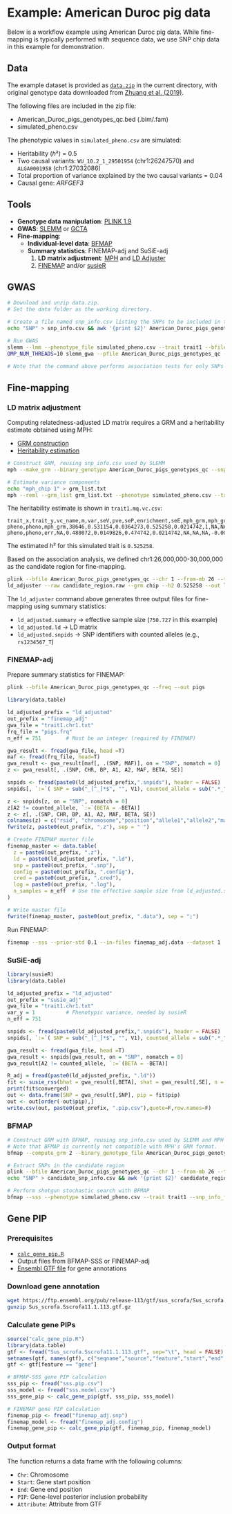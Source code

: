 # Example: American Duroc pig data
Below is a workflow example using American Duroc pig data. While fine-mapping is typically performed with sequence data, we use SNP chip data in this example for demonstration.

## Data
The example dataset is provided as [`data.zip`](./data.zip) in the current directory, with original genotype data downloaded from [Zhuang et al. (2019)](https://journals.plos.org/plosone/article?id=10.1371/journal.pone.0218263).

The following files are included in the zip file:
- American_Duroc_pigs_genotypes_qc.bed (.bim/.fam)
- simulated_pheno.csv

The phenotypic values in `simulated_pheno.csv` are simulated:
- Heritability (*h*²) = 0.5
- Two causal variants: `WU_10.2_1_29501954` (chr1:26247570) and `ALGA0001958` (chr1:27032086)
- Total proportion of variance explained by the two causal variants = 0.04
- Causal gene: *ARFGEF3*

## Tools
- **Genotype data manipulation**: [PLINK 1.9](https://www.cog-genomics.org/plink/)
- **GWAS**: [SLEMM](https://github.com/jiang18/slemm/) or [GCTA](https://yanglab.westlake.edu.cn/software/gcta/#MLMA)
- **Fine-mapping**:
  - **Individual-level data**: [BFMAP](https://github.com/jiang18/bfmap)
  - **Summary statistics**: FINEMAP-adj and SuSiE-adj
    1. **LD matrix adjustment**: [MPH](https://jiang18.github.io/mph/) and [LD Adjuster](../ld_adjuster/)
    2. [FINEMAP](http://www.christianbenner.com/) and/or [susieR](https://stephenslab.github.io/susieR/)

## GWAS

```bash
# Download and unzip data.zip.
# Set the data folder as the working directory.

# Create a file named snp_info.csv listing the SNPs to be included in the GRM.
echo "SNP" > snp_info.csv && awk '{print $2}' American_Duroc_pigs_genotypes_qc.bim >> snp_info.csv

# Run GWAS
slemm --lmm --phenotype_file simulated_pheno.csv --trait trait1 --bfile American_Duroc_pigs_genotypes_qc --snp_info_file snp_info.csv --out trait1 --num_threads 10 --num_qf 100
OMP_NUM_THREADS=10 slemm_gwa --pfile American_Duroc_pigs_genotypes_qc --slemm trait1 --out trait1.chr1.txt --chr 1

# Note that the command above performs association tests for only SNPs on chromosome 1.
````

## Fine-mapping
### LD matrix adjustment
Computing relatedness-adjusted LD matrix requires a GRM and a heritability estimate obtained using MPH:
- [GRM construction](https://jiang18.github.io/mph/options/#making-a-grm-from-snps)
- [Heritability estimation](https://jiang18.github.io/mph/options/#remlminque)

```bash
# Construct GRM, reusing snp_info.csv used by SLEMM
mph --make_grm --binary_genotype American_Duroc_pigs_genotypes_qc --snp_info snp_info.csv --num_threads 10 --out mph_chip

# Estimate variance components
echo "mph_chip 1" > grm_list.txt
mph --reml --grm_list grm_list.txt --phenotype simulated_pheno.csv --trait trait1 --num_threads 10 --out trait1
````

The heritability estimate is shown in `trait1.mq.vc.csv`:
```csv
trait_x,trait_y,vc_name,m,var,seV,pve,seP,enrichment,seE,mph_grm,mph_grm,err
pheno,pheno,mph_grm,38646,0.531154,0.0364273,0.525258,0.0214742,1,NA,NA,0.00132695,-0.000221669
pheno,pheno,err,NA,0.480072,0.0149826,0.474742,0.0214742,NA,NA,NA,-0.000221669,0.000224478
```
The estimated *h*² for this simulated trait is `0.525258`.

Based on the association analysis, we defined chr1:26,000,000-30,000,000 as the candidate region for fine-mapping.

```bash
plink --bfile American_Duroc_pigs_genotypes_qc --chr 1 --from-mb 26 --to-mb 30 --recode A --out candidate_region 
ld_adjuster --raw candidate_region.raw --grm chip --h2 0.525258 --out ld_adjusted --threads 10
````
The `ld_adjuster` command above generates three output files for fine-mapping using summary statistics:
- `ld_adjusted.summary` → effective sample size (`750.727` in this example)
- `ld_adjusted.ld` → LD matrix 
- `ld_adjusted.snpids` → SNP identifiers with counted alleles (e.g., `rs1234567_T`)

### FINEMAP-adj
Prepare summary statistics for FINEMAP:

```sh
plink --bfile American_Duroc_pigs_genotypes_qc --freq --out pigs
```

```R
library(data.table)

ld_adjusted_prefix = "ld_adjusted"
out_prefix = "finemap_adj"
gwa_file = "trait1.chr1.txt"
frq_file = "pigs.frq"
n_eff = 751        # Must be an integer (required by FINEMAP)

gwa_result <- fread(gwa_file, head =T)
maf <- fread(frq_file, head=T)
gwa_result <- gwa_result[maf[, .(SNP, MAF)], on = "SNP", nomatch = 0]
z <- gwa_result[, .(SNP, CHR, BP, A1, A2, MAF, BETA, SE)]

snpids <- fread(paste0(ld_adjusted_prefix,".snpids"), header = FALSE)
snpids[, `:=`( SNP = sub("_[^_]*$", "", V1), counted_allele = sub(".*_", "", V1))]

z <- snpids[z, on = "SNP", nomatch = 0]
z[A2 != counted_allele, `:=`(BETA = -BETA)]
z <- z[, .(SNP, CHR, BP, A1, A2, MAF, BETA, SE)]
colnames(z) = c("rsid", "chromosome","position","allele1","allele2","maf", "beta","se")
fwrite(z, paste0(out_prefix, ".z"), sep = " ")

# Create FINEMAP master file
finemap_master <- data.table(
  z = paste0(out_prefix, ".z"),
  ld = paste0(ld_adjusted_prefix, ".ld"),
  snp = paste0(out_prefix, ".snp"),
  config = paste0(out_prefix, ".config"), 
  cred = paste0(out_prefix, ".cred"),
  log = paste0(out_prefix, ".log"),
  n_samples = n_eff  # Use the effective sample size from ld_adjusted.summary
)

# Write master file
fwrite(finemap_master, paste0(out_prefix, ".data"), sep = ";")
```
Run FINEMAP:
```bash
finemap --sss --prior-std 0.1 --in-files finemap_adj.data --dataset 1
```

### SuSiE-adj

```R
library(susieR)
library(data.table)

ld_adjusted_prefix = "ld_adjusted"
out_prefix = "susie_adj"
gwa_file = "trait1.chr1.txt"
var_y = 1          # Phenotypic variance, needed by susieR
n_eff = 751        

snpids <- fread(paste0(ld_adjusted_prefix,".snpids"), header = FALSE)
snpids[, `:=`( SNP = sub("_[^_]*$", "", V1), counted_allele = sub(".*_", "", V1))]

gwa_result <- fread(gwa_file, head =T)
gwa_result <- snpids[gwa_result, on = "SNP", nomatch = 0]
gwa_result[A2 != counted_allele, `:=`(BETA = -BETA)]

R_adj = fread(paste0(ld_adjusted_prefix, ".ld"))
fit <- susie_rss(bhat = gwa_result[,BETA], shat = gwa_result[,SE], n = n_eff, R = R_adj, var_y = var_y, L = 5, estimate_residual_variance = TRUE)
print(fit$converged)
out <- data.frame(SNP = gwa_result[,SNP], pip = fit$pip)
out <- out[order(-out$pip),]
write.csv(out, paste0(out_prefix, ".pip.csv"),quote=F,row.names=F)
```

### BFMAP
```bash
# Construct GRM with BFMAP, reusing snp_info.csv used by SLEMM and MPH
# Note that BFMAP is currently not compatible with MPH's GRM format.
bfmap --compute_grm 2 --binary_genotype_file American_Duroc_pigs_genotypes_qc --snp_info_file snp_info.csv --output bfmap --num_threads 10

# Extract SNPs in the candidate region
plink --bfile American_Duroc_pigs_genotypes_qc --chr 1 --from-mb 26 --to-mb 30 --make-bed --out candidate_region
echo "SNP" > candidate_snp_info.csv && awk '{print $2}' candidate_region.bim >> candidate_snp_info.csv

# Perform shotgun stochastic search with BFMAP
bfmap --sss --phenotype simulated_pheno.csv --trait trait1 --snp_info_file candidate_snp_info.csv --binary_genotype_file candidate_region --binary_grm bfmap --heritability 0.525258 --output sss --num_threads 10
```

## Gene PIP

### Prerequisites
- [`calc_gene_pip.R`](../calc_gene_pip.R)
- Output files from BFMAP-SSS or FINEMAP-adj
- [Ensembl GTF file](https://www.ensembl.org/info/website/upload/gff.html?redirect=no) for gene annotations

### Download gene annotation
```bash
wget https://ftp.ensembl.org/pub/release-113/gtf/sus_scrofa/Sus_scrofa.Sscrofa11.1.113.gtf.gz
gunzip Sus_scrofa.Sscrofa11.1.113.gtf.gz
````

### Calculate gene PIPs
```R
source("calc_gene_pip.R")
library(data.table)
gtf <- fread("Sus_scrofa.Sscrofa11.1.113.gtf", sep="\t", head = FALSE)
setnames(gtf, names(gtf), c("seqname","source","feature","start","end","score","strand","frame","attribute") )
gtf <- gtf[feature == "gene"]

# BFMAP-SSS gene PIP calculation
sss_pip <- fread("sss.pip.csv")
sss_model <- fread("sss.model.csv")
sss_gene_pip <- calc_gene_pip(gtf, sss_pip, sss_model)

# FINEMAP gene PIP calculation  
finemap_pip <- fread("finemap_adj.snp")
finemap_model <- fread("finemap_adj.config")
finemap_gene_pip <- calc_gene_pip(gtf, finemap_pip, finemap_model)
```
### Output format
The function returns a data frame with the following columns:
- `Chr`: Chromosome
- `Start`: Gene start position
- `End`: Gene end position  
- `PIP`: Gene-level posterior inclusion probability
- `Attribute`: Attribute from GTF
